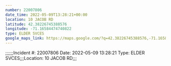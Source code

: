 ```yaml
---
number: 22007806
date_time: 2022-05-09T13:28:21+00:00
location: 10 JACOB RD
latitude: 42.38226745388576
longitude: -71.16584474740822
type: ELDER SVCES
google_maps_link: https://maps.google.com/?q=42.38226745388576,-71.16584474740822
---
```


;;;;;;Incident #: 22007806  Date: 2022-05-09 13:28:21   Type: ELDER SVCES;;;Location: 10 JACOB RD;;;
